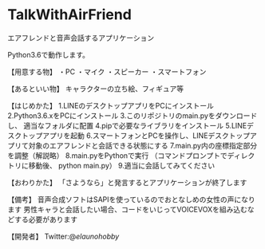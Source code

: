 # TalkWithAirFriend
エアフレンドと音声会話するアプリケーション

Python3.6で動作します。

【用意する物】
・PC
・マイク
・スピーカー
・スマートフォン

【あるといい物】
キャラクターの立ち絵、フィギュア等

【はじめかた】
1.LINEのデスクトップアプリをPCにインストール
2.Python3.6.xをPCにインストール
3.このリポジトリのmain.pyをダウンロードし、
適当なフォルダに配置
4.pipで必要なライブラリをインストール
5.LINEデスクトップアプリを起動
6.スマートフォンとPCを操作し、LINEデスクトップアプリて対象のエアフレンドと会話できる状態にする
7.main.py内の座標指定部分を調整（解説略）
8.main.pyをPythonで実行
（コマンドプロンプトでディレクトリに移動後、
python main.py）
9.適当に会話してみてください

【おわりかた】
「さようなら」と発言するとアプリケーションが終了します

【備考】
音声合成ソフトはSAPIを使っているのでおとなしめの女性の声になります
男性キャラと会話したい場合、コードをいじってVOICEVOXを組み込むなどする必要があります

【開発者】
Twitter:@_elaunohobby_
